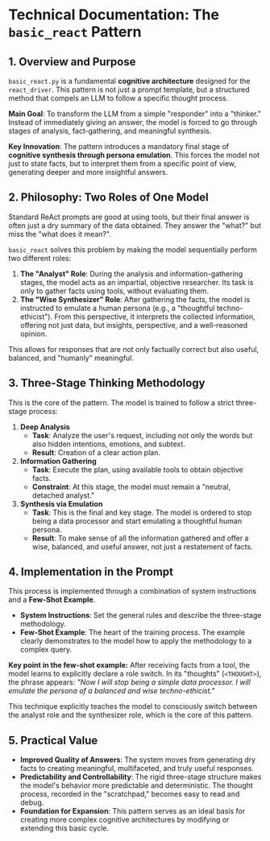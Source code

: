# Technical Documentation: The `basic_react` Pattern

## 1. Overview and Purpose
`basic_react.py` is a fundamental **cognitive architecture** designed for the `react_driver`. This pattern is not just a prompt template, but a structured method that compels an LLM to follow a specific thought process.

**Main Goal**: To transform the LLM from a simple "responder" into a "thinker." Instead of immediately giving an answer, the model is forced to go through stages of analysis, fact-gathering, and meaningful synthesis.

**Key Innovation**: The pattern introduces a mandatory final stage of **cognitive synthesis through persona emulation**. This forces the model not just to state facts, but to interpret them from a specific point of view, generating deeper and more insightful answers.

## 2. Philosophy: Two Roles of One Model
Standard ReAct prompts are good at using tools, but their final answer is often just a dry summary of the data obtained. They answer the "what?" but miss the "what does it mean?".

`basic_react` solves this problem by making the model sequentially perform two different roles:

1.  **The "Analyst" Role**: During the analysis and information-gathering stages, the model acts as an impartial, objective researcher. Its task is only to gather facts using tools, without evaluating them.
2.  **The "Wise Synthesizer" Role**: After gathering the facts, the model is instructed to emulate a human persona (e.g., a "thoughtful techno-ethicist"). From this perspective, it interprets the collected information, offering not just data, but insights, perspective, and a well-reasoned opinion.

This allows for responses that are not only factually correct but also useful, balanced, and "humanly" meaningful.

## 3. Three-Stage Thinking Methodology
This is the core of the pattern. The model is trained to follow a strict three-stage process:

1.  **Deep Analysis**
    *   **Task**: Analyze the user's request, including not only the words but also hidden intentions, emotions, and subtext.
    *   **Result**: Creation of a clear action plan.
2.  **Information Gathering**
    *   **Task**: Execute the plan, using available tools to obtain objective facts.
    *   **Constraint**: At this stage, the model must remain a "neutral, detached analyst."
3.  **Synthesis via Emulation**
    *   **Task**: This is the final and key stage. The model is ordered to stop being a data processor and start emulating a thoughtful human persona.
    *   **Result**: To make sense of all the information gathered and offer a wise, balanced, and useful answer, not just a restatement of facts.

## 4. Implementation in the Prompt
This process is implemented through a combination of system instructions and a **Few-Shot Example**.

*   **System Instructions**: Set the general rules and describe the three-stage methodology.
*   **Few-Shot Example**: The heart of the training process. The example clearly demonstrates to the model how to apply the methodology to a complex query.

**Key point in the few-shot example:**
After receiving facts from a tool, the model learns to explicitly declare a role switch. In its "thoughts" (`<THOUGHT>`), the phrase appears: *"Now I will stop being a simple data processor. I will emulate the persona of a balanced and wise techno-ethicist."*

This technique explicitly teaches the model to consciously switch between the analyst role and the synthesizer role, which is the core of this pattern.

## 5. Practical Value
*   **Improved Quality of Answers**: The system moves from generating dry facts to creating meaningful, multifaceted, and truly useful responses.
*   **Predictability and Controllability**: The rigid three-stage structure makes the model's behavior more predictable and deterministic. The thought process, recorded in the "scratchpad," becomes easy to read and debug.
*   **Foundation for Expansion**: This pattern serves as an ideal basis for creating more complex cognitive architectures by modifying or extending this basic cycle.
